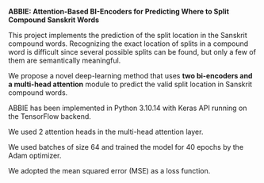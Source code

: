 **ABBIE: Attention-Based BI-Encoders for Predicting Where to Split Compound Sanskrit Words**

This project implements the prediction of the split location in the Sanskrit compound words. Recognizing the exact location of splits in a compound word is difficult since several possible splits can be found, but only
 a few of them are semantically meaningful.
 
We propose a novel deep-learning method that uses **two bi-encoders and a multi-head attention** module to predict the valid split location in Sanskrit compound words.

ABBIE has been implemented in Python 3.10.14 with Keras API running on the TensorFlow backend. 

We used 2 attention heads in the multi-head attention layer.

We used batches of size 64 and trained the model for 40 epochs by the Adam optimizer.

We adopted the mean squared error (MSE) as a loss function.
